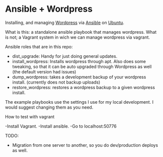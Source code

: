 Ansible + Wordpress
==============================

Installing, and managing [Wordpress](http://wordpress.com/) via [Ansible](ansible.cc) on [Ubuntu](http://www.ubuntu.com/server).

What is this: a standalone ansible playbook that manages wordpress.
What is not; a Vagrant system in wich we can manage wordpress via vagrant.

Ansible roles that are in this repo:

 - dist_upgrade: Handy for just doing general updates.
 - install_wordpress: Installs wordpress through apt. Also does some tweaking, so that it can be auto upgraded through Wordpress as well (the default version had issues)
 - dump_wordpress: takes a development backup of your wordpress install. (currently does not backup uploads)
 - restore_wordpress: restores a wordpress backup to a given wordpress install.

The example playbooks use the settings I use for my local development. I would suggest changing them as you need.

How to test with vagrant

-Install Vagrant.
-Install ansible.
-Go to localhost:50776

TODO:

 - Migration from one server to another, so you do dev/production deploys as well.